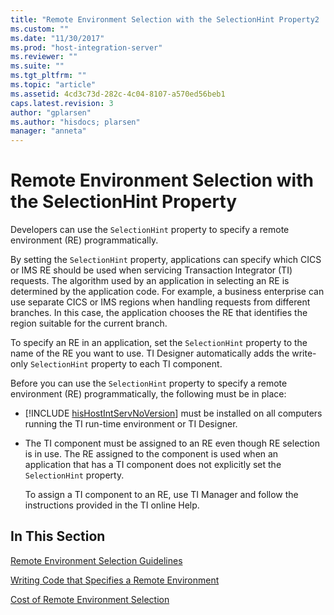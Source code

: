 ```yaml
---
title: "Remote Environment Selection with the SelectionHint Property2 | Microsoft Docs"
ms.custom: ""
ms.date: "11/30/2017"
ms.prod: "host-integration-server"
ms.reviewer: ""
ms.suite: ""
ms.tgt_pltfrm: ""
ms.topic: "article"
ms.assetid: 4cd3c73d-282c-4c04-8107-a570ed56beb1
caps.latest.revision: 3
author: "gplarsen"
ms.author: "hisdocs; plarsen"
manager: "anneta"
---
```

# Remote Environment Selection with the SelectionHint Property
Developers can use the `SelectionHint` property to specify a remote environment (RE) programmatically.  
  
 By setting the `SelectionHint` property, applications can specify which CICS or IMS RE should be used when servicing Transaction Integrator (TI) requests. The algorithm used by an application in selecting an RE is determined by the application code. For example, a business enterprise can use separate CICS or IMS regions when handling requests from different branches. In this case, the application chooses the RE that identifies the region suitable for the current branch.  
  
 To specify an RE in an application, set the `SelectionHint` property to the name of the RE you want to use. TI Designer automatically adds the write-only `SelectionHint` property to each TI component.  
  
 Before you can use the `SelectionHint` property to specify a remote environment (RE) programmatically, the following must be in place:  
  
- [!INCLUDE [hisHostIntServNoVersion](../includes/hishostintservnoversion-md.md)] must be installed on all computers running the TI run-time environment or TI Designer.  
  
- The TI component must be assigned to an RE even though RE selection is in use. The RE assigned to the component is used when an application that has a TI component does not explicitly set the `SelectionHint` property.  
  
  To assign a TI component to an RE, use TI Manager and follow the instructions provided in the TI online Help.  
  
## In This Section  
 [Remote Environment Selection Guidelines](../core/remote-environment-selection-guidelines1.md)  
  
 [Writing Code that Specifies a Remote Environment](../core/writing-code-that-specifies-a-remote-environment1.md)  
  
 [Cost of Remote Environment Selection](../core/cost-of-remote-environment-selection2.md)